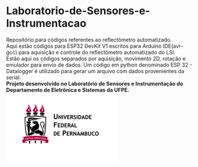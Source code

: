 # Laboratorio-de-Sensores-e-Instrumentacao
Repositório para códigos referentes ao reflectômetro automatizado.<br>
Aqui estão códigos para ESP32 DevKit V1 escritos para Arduino IDE(avr-gcc) para aquisição e controle do reflectômetro automatizado do LSI.<br>
Estão aqui os códigos separados por aquisição, movimento 2D, rotação e emulador para envio de dados.
Um código em python denominado ESP 32 - Datalogger é utilizado para gerar um arquivo com dados provenientes da serial.<br>
**Projeto desenvolvido no Laboratório de Sensores e Instrumentação do Departamento de Eletrônica e Sistemas da UFPE.**
![](UFPE.jpg)
